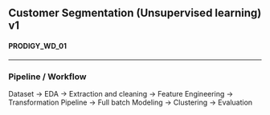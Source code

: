 ## Customer Segmentation (Unsupervised learning) v1
#### PRODIGY_WD_01
<hr>

### Pipeline / Workflow
Dataset -> EDA -> Extraction and cleaning -> Feature Engineering -> Transformation Pipeline -> Full batch Modeling -> Clustering -> Evaluation
